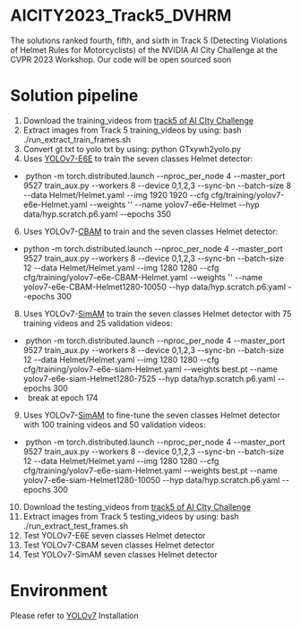 # AICITY2023_Track5_DVHRM
The solutions ranked fourth, fifth, and sixth in Track 5 (Detecting Violations of Helmet Rules for Motorcyclists) of the NVIDIA AI City Challenge at the CVPR 2023 Workshop.
Our code will be open sourced soon
# Solution pipeline
1. Download the training_videos from [track5 of AI CIty Challenge](http://www.aicitychallenge.org/2023-track5-download/)
2. Extract images from Track 5 training_videos by using: bash ./run_extract_train_frames.sh
3. Convert gt.txt to yolo txt by using: python GTxywh2yolo.py
4. Uses [YOLOv7-E6E](https://github.com/WongKinYiu/yolov7) to train the seven classes Helmet detector: 
- &nbsp;python -m torch.distributed.launch --nproc_per_node 4 --master_port 9527 train_aux.py --workers 8 --device 0,1,2,3 --sync-bn --batch-size 8 --data Helmet/Helmet.yaml --img 1920 1920 --cfg cfg/training/yolov7-e6e-Helmet.yaml --weights '' --name yolov7-e6e-Helmet --hyp data/hyp.scratch.p6.yaml --epochs 350
6. Uses YOLOv7-[CBAM](https://openaccess.thecvf.com/content_ECCV_2018/papers/Sanghyun_Woo_Convolutional_Block_Attention_ECCV_2018_paper.pdf) to train and the seven classes Helmet detector: 
- python -m torch.distributed.launch --nproc_per_node 4 --master_port 9527 train_aux.py --workers 8 --device 0,1,2,3 --sync-bn --batch-size 12 --data Helmet/Helmet.yaml --img 1280 1280 --cfg cfg/training/yolov7-e6e-CBAM-Helmet.yaml --weights '' --name yolov7-e6e-CBAM-Helmet1280-10050 --hyp data/hyp.scratch.p6.yaml --epochs 300
8. Uses YOLOv7-[SimAM](https://proceedings.mlr.press/v139/yang21o.html) to train the seven classes Helmet detector with 75 training videos and 25 validation videos: 
- &nbsp;python -m torch.distributed.launch --nproc_per_node 4 --master_port 9527 train_aux.py --workers 8 --device 0,1,2,3 --sync-bn --batch-size 12 --data Helmet/Helmet.yaml --img 1280 1280 --cfg cfg/training/yolov7-e6e-siam-Helmet.yaml --weights best.pt --name yolov7-e6e-siam-Helmet1280-7525 --hyp data/hyp.scratch.p6.yaml --epochs 300
- &nbsp; break at epoch 174 
9. Uses YOLOv7-[SimAM](https://proceedings.mlr.press/v139/yang21o.html) to fine-tune the seven classes Helmet detector with 100 training videos and 50 validation videos:
- &nbsp;python -m torch.distributed.launch --nproc_per_node 4 --master_port 9527 train_aux.py --workers 8 --device 0,1,2,3 --sync-bn --batch-size 12 --data Helmet/Helmet.yaml --img 1280 1280 --cfg cfg/training/yolov7-e6e-siam-Helmet.yaml --weights best.pt --name yolov7-e6e-siam-Helmet1280-10050 --hyp data/hyp.scratch.p6.yaml --epochs 300
10. Download the testing_videos from [track5 of AI CIty Challenge](http://www.aicitychallenge.org/2023-track5-download/)
11. Extract images from Track 5 testing_videos by using: bash ./run_extract_test_frames.sh
12. Test YOLOv7-E6E seven classes Helmet detector
13. Test YOLOv7-CBAM seven classes Helmet detector
14. Test YOLOv7-SimAM seven classes Helmet detector
# Environment
Please refer to [YOLOv7](https://github.com/WongKinYiu/yolov7) Installation
